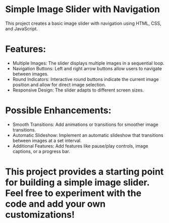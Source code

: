 # Simple Image Slider with Navigation
   This project creates a basic image slider with navigation using HTML, CSS, and JavaScript.

# Features:
   - Multiple Images: The slider displays multiple images in a sequential loop.
   - Navigation Buttons: Left and right arrow buttons allow users to navigate between images.
   - Round Indicators: Interactive round buttons indicate the current image position and allow for direct image selection.
   - Responsive Design: The slider adapts to different screen sizes.

# Possible Enhancements:
   - Smooth Transitions: Add animations or transitions for smoother image transitions.
   - Automatic Slideshow: Implement an automatic slideshow that transitions between images at a set interval.
   - Additional Features: Add features like pause/play controls, image captions, or a progress bar.


# This project provides a starting point for building a simple image slider. Feel free to experiment with the code and add your own customizations!

